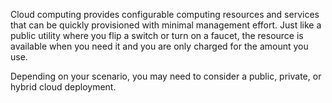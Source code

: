 Cloud computing provides configurable computing resources and services that can be quickly provisioned with minimal management effort. Just like a public utility where you flip a switch or turn on a faucet, the resource is available when you need it and you are only charged for the amount you use.

Depending on your scenario, you may need to consider a public, private, or hybrid cloud deployment.